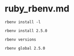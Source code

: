 # ruby_rbenv.md

```
rbenv install -l

rbenv install 2.5.0

rbenv versions

rbenv global 2.5.0
```


